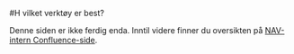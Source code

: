 #H vilket verktøy er best?

<alertstripe type="advarsel">Denne siden er ikke ferdig enda. Inntil videre finner du oversikten på <a href="https://confluence.adeo.no/display/MEBO/Automatisert+testing">NAV-intern Confluence-side</a>.</alertstripe>


